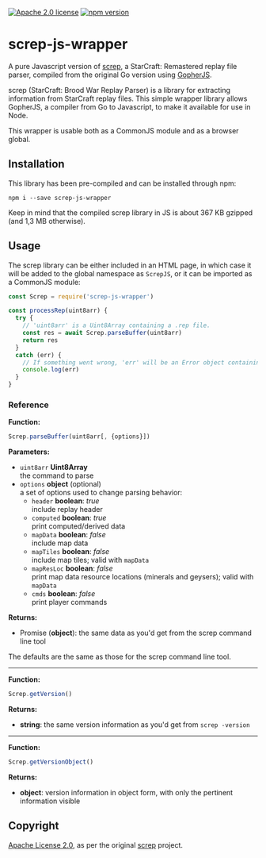 [![Apache 2.0 license](https://img.shields.io/badge/license-Apache--2.0-green)](https://www.apache.org/licenses/LICENSE-2.0) [![npm version](https://badge.fury.io/js/screp-js.svg)](https://badge.fury.io/js/screp-js)

# screp-js-wrapper

A pure Javascript version of [screp](https://github.com/icza/screp), a StarCraft: Remastered replay file parser, compiled from the original Go version using [GopherJS](https://github.com/gopherjs/gopherjs).

screp (StarCraft: Brood War Replay Parser) is a library for extracting information from StarCraft replay files. This simple wrapper library allows GopherJS, a compiler from Go to Javascript, to make it available for use in Node.

This wrapper is usable both as a CommonJS module and as a browser global.

## Installation

This library has been pre-compiled and can be installed through npm:

```
npm i --save screp-js-wrapper
```

Keep in mind that the compiled screp library in JS is about 367 KB gzipped (and 1,3 MB otherwise).

## Usage

The screp library can be either included in an HTML page, in which case it will be added to the global namespace as `ScrepJS`, or it can be imported as a CommonJS module:

```js
const Screp = require('screp-js-wrapper')

const processRep(uint8arr) {
  try {
    // 'uint8arr' is a Uint8Array containing a .rep file.
    const res = await Screp.parseBuffer(uint8arr)
    return res
  }
  catch (err) {
    // If something went wrong, 'err' will be an Error object containing a string thrown by Go.
    console.log(err)
  }
}
```

### Reference

**Function:**

```js
Screp.parseBuffer(uint8arr[, {options}])
```

**Parameters:**

* `uint8arr` **Uint8Array**\
  the command to parse
* `options` **object** (optional)\
  a set of options used to change parsing behavior:
  * `header` **boolean**: *true*\
    include replay header
  * `computed` **boolean**: *true*\
    print computed/derived data
  * `mapData` **boolean**: *false*\
    include map data
  * `mapTiles` **boolean**: *false*\
    include map tiles; valid with `mapData`
  * `mapResLoc` **boolean**: *false*\
    print map data resource locations (minerals and geysers); valid with `mapData`
  * `cmds` **boolean**: *false*\
    print player commands

**Returns:**

* Promise (**object**): the same data as you'd get from the screp command line tool

The defaults are the same as those for the screp command line tool.

----

**Function:**

```js
Screp.getVersion()
```

**Returns:**

* **string**: the same version information as you'd get from `screp -version`

----

**Function:**

```js
Screp.getVersionObject()
```

**Returns:**

* **object**: version information in object form, with only the pertinent information visible

## Copyright

[Apache License 2.0](https://www.apache.org/licenses/LICENSE-2.0), as per the original [screp](https://github.com/icza/screp) project.

